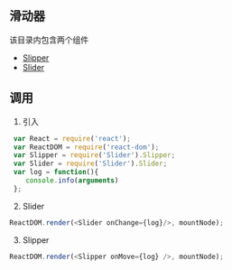 ## 滑动器
该目录内包含两个组件
+ [Slipper](./Slipper.html)
+ [Slider](./Slider.html)

## 调用
1. 引入
```JavaScript
 var React = require('react');
 var ReactDOM = require('react-dom');
 var Slipper = require('Slider').Slipper;
 var Slider = require('Slider').Slider;
 var log = function(){
    console.info(arguments)
 };
```

2. Slider
```JavaScript
ReactDOM.render(<Slider onChange={log}/>, mountNode);
```

3. Slipper
```JavaScript
ReactDOM.render(<Slipper onMove={log} />, mountNode);
```